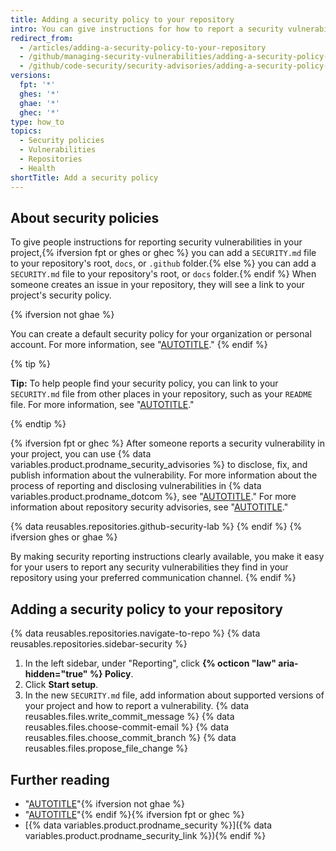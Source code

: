 ```yaml
---
title: Adding a security policy to your repository
intro: You can give instructions for how to report a security vulnerability in your project by adding a security policy to your repository.
redirect_from:
  - /articles/adding-a-security-policy-to-your-repository
  - /github/managing-security-vulnerabilities/adding-a-security-policy-to-your-repository
  - /github/code-security/security-advisories/adding-a-security-policy-to-your-repository
versions:
  fpt: '*'
  ghes: '*'
  ghae: '*'
  ghec: '*'
type: how_to
topics:
  - Security policies
  - Vulnerabilities
  - Repositories
  - Health
shortTitle: Add a security policy
---
```


## About security policies

To give people instructions for reporting security vulnerabilities in your project,{% ifversion fpt or ghes or ghec %} you can add a `SECURITY.md` file to your repository's root, `docs`, or `.github` folder.{% else %} you can add a `SECURITY.md` file to your repository's root, or `docs` folder.{% endif %} When someone creates an issue in your repository, they will see a link to your project's security policy.

{% ifversion not ghae %}
<!-- no public repos in GHAE -->
You can create a default security policy for your organization or personal account. For more information, see "[AUTOTITLE](/communities/setting-up-your-project-for-healthy-contributions/creating-a-default-community-health-file)."
{% endif %}

{% tip %}

**Tip:** To help people find your security policy, you can link to your `SECURITY.md` file from other places in your repository, such as your `README` file. For more information, see "[AUTOTITLE](/repositories/managing-your-repositorys-settings-and-features/customizing-your-repository/about-readmes)."

{% endtip %}

{% ifversion fpt or ghec %}
After someone reports a security vulnerability in your project, you can use {% data variables.product.prodname_security_advisories %} to disclose, fix, and publish information about the vulnerability. For more information about the process of reporting and disclosing vulnerabilities in {% data variables.product.prodname_dotcom %}, see "[AUTOTITLE](/code-security/security-advisories/guidance-on-reporting-and-writing-information-about-vulnerabilities/about-coordinated-disclosure-of-security-vulnerabilities#about-reporting-and-disclosing-vulnerabilities-in-projects-on-github)." For more information about repository security advisories, see "[AUTOTITLE](/code-security/security-advisories/working-with-repository-security-advisories/about-repository-security-advisories)."

{% data reusables.repositories.github-security-lab %}
{% endif %}
{% ifversion ghes or ghae %}
<!-- alternative to the content about GitHub Security Advisories in the dotcom article -->
By making security reporting instructions clearly available, you make it easy for your users to report any security vulnerabilities they find in your repository using your preferred communication channel.
{% endif %}

## Adding a security policy to your repository

{% data reusables.repositories.navigate-to-repo %}
{% data reusables.repositories.sidebar-security %}
1. In the left sidebar, under "Reporting", click **{% octicon "law" aria-hidden="true" %} Policy**.
1. Click **Start setup**.
1. In the new `SECURITY.md` file, add information about supported versions of your project and how to report a vulnerability.
{% data reusables.files.write_commit_message %}
{% data reusables.files.choose-commit-email %}
{% data reusables.files.choose_commit_branch %}
{% data reusables.files.propose_file_change %}

## Further reading

- "[AUTOTITLE](/code-security/getting-started/securing-your-repository)"{% ifversion not ghae %}
- "[AUTOTITLE](/communities/setting-up-your-project-for-healthy-contributions)"{% endif %}{% ifversion fpt or ghec %}
- [{% data variables.product.prodname_security %}]({% data variables.product.prodname_security_link %}){% endif %}
